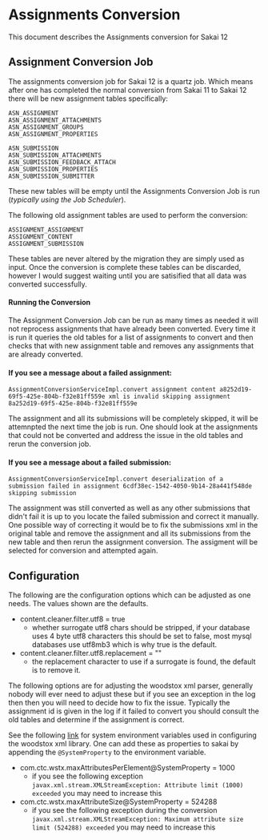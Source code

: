 # Assignments Conversion

This document describes the Assignments conversion for Sakai 12

## Assignment Conversion Job

The assignments conversion job for Sakai 12 is a quartz job. Which means after one has completed the normal conversion
from Sakai 11 to Sakai 12 there will be new assignment tables specifically:
```text
ASN_ASSIGNMENT
ASN_ASSIGNMENT_ATTACHMENTS
ASN_ASSIGNMENT_GROUPS
ASN_ASSIGNMENT_PROPERTIES

ASN_SUBMISSION
ASN_SUBMISSION_ATTACHMENTS
ASN_SUBMISSION_FEEDBACK_ATTACH
ASN_SUBMISSION_PROPERTIES
ASN_SUBMISSION_SUBMITTER
```

These new tables will be empty until the Assignments Conversion Job is run (_typically using the Job Scheduler_).

The following old assignment tables are used to perform the conversion:
```text
ASSIGNMENT_ASSIGNMENT
ASSIGNMENT_CONTENT
ASSIGNMENT_SUBMISSION
``` 
These tables are never altered by the migration they are simply used as input. Once the conversion is complete these
tables can be discarded, however I would suggest waiting until you are satisified that all data was converted successfully.

#### Running the Conversion
The Assignment Conversion Job can be run as many times as needed it will not reprocess assignments that have already been
converted. Every time it is run it queries the old tables for a list of assignments to convert and then checks that with
new assignment table and removes any assignments that are already converted.

#### If you see a message about a failed assignment:

`AssignmentConversionServiceImpl.convert assignment content a8252d19-69f5-425e-804b-f32e81ff559e xml is invalid skipping assignment 8a252d19-69f5-425e-804b-f32e81ff559e`

The assignment and all its submissions will be completely skipped, it will be attemnpted the next time the job is run.
One should look at the assignments that could not be converted and address the issue in the old tables and rerun the
conversion job.

#### If you see a message about a failed submission:

`AssignmentConversionServiceImpl.convert deserialization of a submission failed in assignment 6cdf38ec-1542-4050-9b14-28a441f548de skipping submission`

The assignment was still converted as well as any other submissions that didn't fail it is up to you locate the failed
submission and correct it manually. One possible way of correcting it would be to fix the submissions xml in the original
table and remove the assignment and all its submissions from the new table and then rerun the assignment conversion.
The assigment will be selected for conversion and attempted again.    

## Configuration
The following are the configuration options which can be adjusted as one needs. The values shown are the defaults.

- content.cleaner.filter.utf8 = true
  - whether surrogate utf8 chars should be stripped, if your database uses 4 byte utf8 characters this should be set to
  false, most mysql databases use utf8mb3 which is why true is the default.
- content.cleaner.filter.utf8.replacement = ""
  - the replacement character to use if a surrogate is found, the default is to remove it.

The following options are for adjusting the woodstox xml parser, generally nobody will ever need to adjust these but if
you see an exception in the log then then you will need to decide how to fix the issue. Typically the assignment id
is given in the log if it failed to convert you should consult the old tables and determine if the assignment is correct. 

See the following [link](https://github.com/FasterXML/woodstox/blob/master/src/main/java/com/ctc/wstx/api/WstxInputProperties.java)
for system environment variables used in configuring the woodstox xml library. One can add these as properties to sakai
by appending the `@SystemProperty` to the environment variable.

- com.ctc.wstx.maxAttributesPerElement@SystemProperty = 1000
  - if you see the following exception `javax.xml.stream.XMLStreamException: Attribute limit (1000) exceeded`
  you may need to increase this 
- com.ctc.wstx.maxAttributeSize@SystemProperty =  524288
  - if you see the following exception during the conversion `javax.xml.stream.XMLStreamException: Maximum attribute size limit (524288) exceeded`
  you may need to increase this

